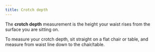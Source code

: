 ```yaml
---
title: Crotch depth
---
```


The **crotch depth** measurement is the height your waist rises from the surface you are sitting on.

To measure your crotch depth, sit straight on a flat chair or table, and measure from waist line down to the chair/table.
